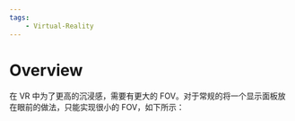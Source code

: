 ```yaml
---
tags:
    - Virtual-Reality
---
```


# Overview

在 VR 中为了更高的沉浸感，需要有更大的 FOV。对于常规的将一个显示面板放在眼前的做法，只能实现很小的 FOV，如下所示：